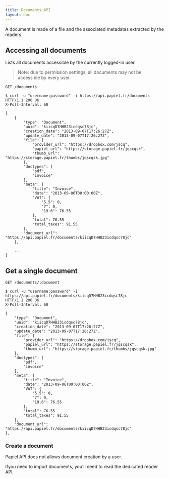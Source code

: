 ```yaml
---
title: Documents API
layout: doc
---
```


A document is made of a file and the associated metadatas extracted by the readers.

## Accessing all documents

Lists all documents accessible by the currently logged-in user.

> Note: due to permission settings, all documents may not be accessible by every user.

`GET /documents`

```
$ curl -u "username:password" -i https://api.papiel.fr/documents
HTTP/1.1 200 OK
X-Poll-Interval: 60

[
	{
		"type": "Document",
		"uuid": "kiicqD7HHB23icdqsc78jc",
		"creation_date": "2013-09-07T17:26:27Z",
		"update_date": "2013-09-07T17:26:27Z",
		"file": {
			"provider_url": "https://dropbox.com/jscq",
			"papiel_url": "https://storage.papiel.fr/jqscqsk",
			"thumb_url": "https://storage.papiel.fr/thumbs/jqscqsk.jpg"
		},
		"doctypes": [
			"pdf",
			"invoice"
		],
		"meta": {
			"title": "Invoice",
			"date": "2013-09-06T00:00:00Z",
			"VAT": {
				"5.5": 0,
				"7": 0,
				"19.6": 76.55
			},
			"total": 76.55
			"total_taxes": 91.55
		},
		"document_url": "https://api.papiel.fr/documents/kiicqD7HHB23icdqsc78jc"
	},
	
	...
]
```

## Get a single document

`GET /documents/:document`

```
$ curl -u "username:password" -i https://api.papiel.fr/documents/kiicqD7HHB23icdqsc78jc
HTTP/1.1 200 OK
X-Poll-Interval: 60

{
	"type": "Document",
	"uuid": "kiicqD7HHB23icdqsc78jc",
	"creation_date": "2013-09-07T17:26:27Z",
	"update_date": "2013-09-07T17:26:27Z",
	"file": {
		"provider_url": "https://dropbox.com/jscq",
		"papiel_url": "https://storage.papiel.fr/jqscqsk",
		"thumb_url": "https://storage.papiel.fr/thumbs/jqscqsk.jpg"
	},
	"doctypes": [
		"pdf",
		"invoice"
	],
	"meta": {
		"title": "Invoice",
		"date": "2013-09-06T00:00:00Z",
		"VAT": {
			"5.5": 0,
			"7": 0,
			"19.6": 76.55
		},
		"total": 76.55
		"total_taxes": 91.55
	},
	"document_url": "https://api.papiel.fr/documents/kiicqD7HHB23icdqsc78jc"
},
```

### Create a document
Papiel API does not allows document creation by a user.

Ifyou need to import documents, you'll need to read the dedicated reader API.

